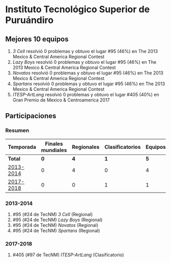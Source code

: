 ---
---

# Instituto Tecnológico Superior de Puruándiro

## Mejores 10 equipos

1. _3 Cell_ resolvió 0 problemas y obtuvo el lugar #95 (46%) en The 2013 Mexico & Central America Regional Contest
1. _Lazy Boys_ resolvió 0 problemas y obtuvo el lugar #95 (46%) en The 2013 Mexico & Central America Regional Contest
1. _Novatos_ resolvió 0 problemas y obtuvo el lugar #95 (46%) en The 2013 Mexico & Central America Regional Contest
1. _Spartans_ resolvió 0 problemas y obtuvo el lugar #95 (46%) en The 2013 Mexico & Central America Regional Contest
1. _ITESP-ArtLang_ resolvió 0 problemas y obtuvo el lugar #405 (40%) en Gran Premio de Mexico & Centroamerica 2017

## Participaciones

### Resumen

| Temporada | Finales mundiales | Regionales | Clasificatorios | Equipos |
| --- | --- | --- | --- | --- |
| **Total** | **0** | **4** | **1** | **5** |
| [2013-2014](#2013-2014) | 0 | 4 | 0 | 4 |
| [2017-2018](#2017-2018) | 0 | 0 | 1 | 1 |

### 2013-2014

1. #95 (#24 de TecNM) _3 Cell_ (Regional)
1. #95 (#24 de TecNM) _Lazy Boys_ (Regional)
1. #95 (#24 de TecNM) _Novatos_ (Regional)
1. #95 (#24 de TecNM) _Spartans_ (Regional)

### 2017-2018

1. #405 (#97 de TecNM) _ITESP-ArtLang_ (Clasificatorio)



